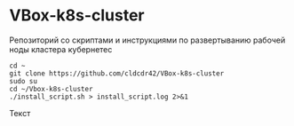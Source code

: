 # VBox-k8s-cluster
Репозиторий со скриптами и инструкциями по развертыванию рабочей ноды кластера кубернетес

```
cd ~
git clone https://github.com/cldcdr42/VBox-k8s-cluster
sudo su
cd ~/Vbox-k8s-cluster
./install_script.sh > install_script.log 2>&1
```

Текст
